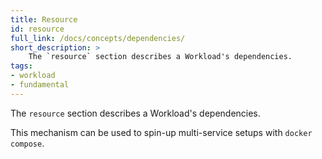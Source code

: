 ```yaml
---
title: Resource
id: resource
full_link: /docs/concepts/dependencies/
short_description: >
    The `resource` section describes a Workload's dependencies.
tags:
- workload
- fundamental
---
```


The `resource` section describes a Workload's dependencies.

<!--more-->

This mechanism can be used to spin-up multi-service setups with `docker compose`.
